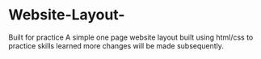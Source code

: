 # Website-Layout-
Built for practice 
A simple one page website layout built using html/css to practice skills learned 
more changes will be made subsequently.
